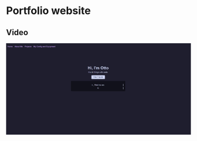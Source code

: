 # Portfolio website

## Video

[![Watch the video](https://raw.githubusercontent.com/ottojonas/otto/main/assets/website_thumbnail.jpg)](https://raw.githubusercontent.com/ottojonas/otto/main/assets/screenrecording.mp4)
